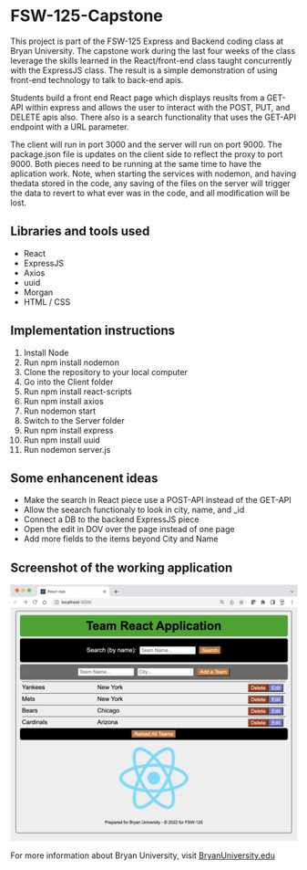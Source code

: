 # FSW-125-Capstone

This project is part of the FSW-125 Express and Backend coding class at Bryan University.  The capstone work during the last four weeks of the class leverage the skills learned in the React/front-end class taught concurrently with the ExpressJS class. The result is a simple demonstration of using front-end technology to talk to back-end apis. 

Students build a front end React page which displays reuslts from a GET-API within express and allows the user to interact with the POST, PUT, and DELETE apis also.  There also is a search functionality that uses the GET-API endpoint with a URL parameter. 

The client will run in port 3000 and the server will run on port 9000.  The package.json file is updates on the client side to reflect the proxy to port 9000.  Both pieces need to be running at the same time to have the aplication work. Note, when starting the services with nodemon, and having thedata stored in the code, any saving of the files on the server will trigger the data to revert to what ever was in the code, and all modification will be lost.

## Libraries and tools used
- React
- ExpressJS
- Axios
- uuid
- Morgan
- HTML / CSS

## Implementation instructions
1. Install Node 
2. Run npm install nodemon
3. Clone the repository to your local computer
4. Go into the Client folder
5. Run npm install react-scripts
6. Run npm install axios
7. Run nodemon start
8. Switch to the Server folder
9. Run npm install express
10. Run npm install uuid
11. Run nodemon server.js

## Some enhancenent ideas
- Make the search in React piece use a POST-API instead of the GET-API
- Allow the seearch functionaly to look in city, name, and _id
- Connect a DB to the backend ExpressJS piece
- Open the edit in DOV over the page instead of one page
- Add more fields to the items beyond City and Name

## Screenshot of the working application

![alt=React and Express Application](https://github.com/RobertLoy/FSW-125-Capstone/blob/main/Screen%20Shot%202022-08-26%20at%2012.46.56%20PM.png)

For more information about Bryan University, visit [BryanUniversity.edu](https://bryanuniversity.edu/)
